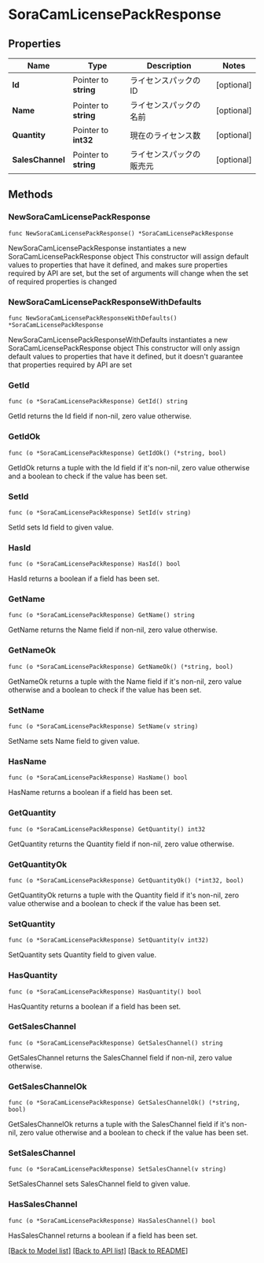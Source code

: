 # SoraCamLicensePackResponse

## Properties

Name | Type | Description | Notes
------------ | ------------- | ------------- | -------------
**Id** | Pointer to **string** | ライセンスパックの ID | [optional] 
**Name** | Pointer to **string** | ライセンスパックの名前 | [optional] 
**Quantity** | Pointer to **int32** | 現在のライセンス数 | [optional] 
**SalesChannel** | Pointer to **string** | ライセンスパックの販売元 | [optional] 

## Methods

### NewSoraCamLicensePackResponse

`func NewSoraCamLicensePackResponse() *SoraCamLicensePackResponse`

NewSoraCamLicensePackResponse instantiates a new SoraCamLicensePackResponse object
This constructor will assign default values to properties that have it defined,
and makes sure properties required by API are set, but the set of arguments
will change when the set of required properties is changed

### NewSoraCamLicensePackResponseWithDefaults

`func NewSoraCamLicensePackResponseWithDefaults() *SoraCamLicensePackResponse`

NewSoraCamLicensePackResponseWithDefaults instantiates a new SoraCamLicensePackResponse object
This constructor will only assign default values to properties that have it defined,
but it doesn't guarantee that properties required by API are set

### GetId

`func (o *SoraCamLicensePackResponse) GetId() string`

GetId returns the Id field if non-nil, zero value otherwise.

### GetIdOk

`func (o *SoraCamLicensePackResponse) GetIdOk() (*string, bool)`

GetIdOk returns a tuple with the Id field if it's non-nil, zero value otherwise
and a boolean to check if the value has been set.

### SetId

`func (o *SoraCamLicensePackResponse) SetId(v string)`

SetId sets Id field to given value.

### HasId

`func (o *SoraCamLicensePackResponse) HasId() bool`

HasId returns a boolean if a field has been set.

### GetName

`func (o *SoraCamLicensePackResponse) GetName() string`

GetName returns the Name field if non-nil, zero value otherwise.

### GetNameOk

`func (o *SoraCamLicensePackResponse) GetNameOk() (*string, bool)`

GetNameOk returns a tuple with the Name field if it's non-nil, zero value otherwise
and a boolean to check if the value has been set.

### SetName

`func (o *SoraCamLicensePackResponse) SetName(v string)`

SetName sets Name field to given value.

### HasName

`func (o *SoraCamLicensePackResponse) HasName() bool`

HasName returns a boolean if a field has been set.

### GetQuantity

`func (o *SoraCamLicensePackResponse) GetQuantity() int32`

GetQuantity returns the Quantity field if non-nil, zero value otherwise.

### GetQuantityOk

`func (o *SoraCamLicensePackResponse) GetQuantityOk() (*int32, bool)`

GetQuantityOk returns a tuple with the Quantity field if it's non-nil, zero value otherwise
and a boolean to check if the value has been set.

### SetQuantity

`func (o *SoraCamLicensePackResponse) SetQuantity(v int32)`

SetQuantity sets Quantity field to given value.

### HasQuantity

`func (o *SoraCamLicensePackResponse) HasQuantity() bool`

HasQuantity returns a boolean if a field has been set.

### GetSalesChannel

`func (o *SoraCamLicensePackResponse) GetSalesChannel() string`

GetSalesChannel returns the SalesChannel field if non-nil, zero value otherwise.

### GetSalesChannelOk

`func (o *SoraCamLicensePackResponse) GetSalesChannelOk() (*string, bool)`

GetSalesChannelOk returns a tuple with the SalesChannel field if it's non-nil, zero value otherwise
and a boolean to check if the value has been set.

### SetSalesChannel

`func (o *SoraCamLicensePackResponse) SetSalesChannel(v string)`

SetSalesChannel sets SalesChannel field to given value.

### HasSalesChannel

`func (o *SoraCamLicensePackResponse) HasSalesChannel() bool`

HasSalesChannel returns a boolean if a field has been set.


[[Back to Model list]](../README.md#documentation-for-models) [[Back to API list]](../README.md#documentation-for-api-endpoints) [[Back to README]](../README.md)


